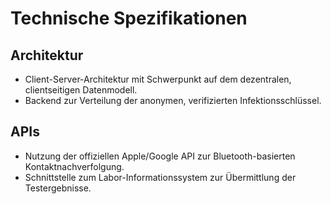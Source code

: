 # Technische Spezifikationen

## Architektur
* Client-Server-Architektur mit Schwerpunkt auf dem dezentralen, clientseitigen Datenmodell.
* Backend zur Verteilung der anonymen, verifizierten Infektionsschlüssel.

## APIs
* Nutzung der offiziellen Apple/Google API zur Bluetooth-basierten Kontaktnachverfolgung.
* Schnittstelle zum Labor-Informationssystem zur Übermittlung der Testergebnisse.

